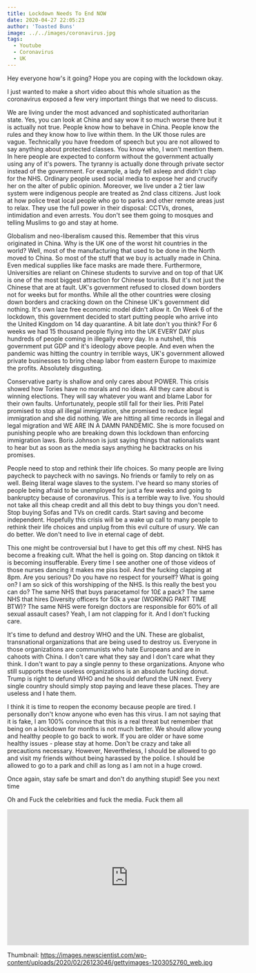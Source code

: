 ```yaml
---
title: Lockdown Needs To End NOW
date: 2020-04-27 22:05:23
author: 'Toasted Buns'
image: ../../images/coronavirus.jpg
tags:
  - Youtube
  - Coronavirus
  - UK
---
```


Hey everyone how's it going? Hope you are coping with the lockdown okay.

I just wanted to make a short video about this whole situation as the coronavirus exposed a few very important things that we need to discuss.

We are living under the most advanced and sophisticated authoritarian state. Yes, you can look at China and say wow it so much worse there but it is actually not true. People know how to behave in China. People know the rules and they know how to live within them. In the UK those rules are vague. Technically you have freedom of speech but you are not allowed to say anything about protected classes. You know who, I won't mention them. In here people are expected to conform without the government actually using any of it's powers. The tyranny is actually done through private sector instead of the government. For example, a lady fell asleep and didn't clap for the NHS. Ordinary people used social media to expose her and crucify her on the alter of public opinion. Moreover, we live under a 2 tier law system were indigenous people are treated as 2nd class citizens. Just look at how police treat local people who go to parks and other remote areas just to relax. They use the full power in their disposal: CCTVs, drones, intimidation and even arrests. You don't see them going to mosques and telling Muslims to go and stay at home.

Globalism and neo-liberalism caused this. Remember that this virus originated in China. Why is the UK one of the worst hit countries in the world? Well, most of the manufacturing that used to be done in the North moved to China. So most of the stuff that we buy is actually made in China. Even medical supplies like face masks are made there. Furthermore, Universities are reliant on Chinese students to survive and on top of that UK is one of the most biggest attraction for Chinese tourists. But it's not just the Chinese that are at fault. UK's government refused to closed down borders not for weeks but for months. While all the other countries were closing down borders and cracking down on the Chinese UK's government did nothing. It's own laze free economic model didn't allow it. On Week 6 of the lockdown, this government decided to start putting people who arrive into the United Kingdom on 14 day quarantine. A bit late don't you think? For 6 weeks we had 15 thousand people flying into the UK EVERY DAY plus hundreds of people coming in illegally every day. In a nutshell, this government put GDP and it's ideology above people. And even when the pandemic was hitting the country in terrible ways, UK's government allowed private businesses to bring cheap labor from eastern Europe to maximize the profits. Absolutely disgusting.

Conservative party is shallow and only cares about POWER. This crisis showed how Tories have no morals and no ideas. All they care about is winning elections. They will say whatever you want and blame Labor for their own faults. Unfortunately, people still fall for their lies. Priti Patel promised to stop all illegal immigration, she promised to reduce legal immigration and she did nothing. We are hitting all time records in illegal and legal migration and WE ARE IN A DAMN PANDEMIC. She is more focused on punishing people who are breaking down this lockdown than enforcing immigration laws. Boris Johnson is just saying things that nationalists want to hear but as soon as the media says anything he backtracks on his promises.

People need to stop and rethink their life choices. So many people are living paycheck to paycheck with no savings. No friends or family to rely on as well. Being literal wage slaves to the system. I've heard so many stories of people being afraid to be unemployed for just a few weeks and going to bankruptcy because of coronavirus. This is a terrible way to live. You should not take all this cheap credit and all this debt to buy things you don't need. Stop buying Sofas and TVs on credit cards. Start saving and become independent. Hopefully this crisis will be a wake up call to many people to rethink their life choices and unplug from this evil culture of usury. We can do better. We don't need to live in eternal cage of debt.

This one might be controversial but I have to get this off my chest. NHS has become a freaking cult. What the hell is going on. Stop dancing on tiktok it is becoming insufferable. Every time I see another one of those videos of those nurses dancing it makes me piss boil. And the fucking clapping at 8pm. Are you serious? Do you have no respect for yourself? What is going on? I am so sick of this worshipping of the NHS. Is this really the best you can do? The same NHS that buys paracetamol for 10£ a pack? The same NHS that hires Diversity officers for 50k a year (WORKING PART TIME BTW)? The same NHS were foreign doctors are responsible for 60% of all sexual assault cases? Yeah, I am not clapping for it. And I don't fucking care.

It's time to defund and destroy WHO and the UN. These are globalist, transnational organizations that are being used to destroy us. Everyone in those organizations are communists who hate Europeans and are in cahoots with China. I don't care what they say and I don't care what they think. I don't want to pay a single penny to these organizations. Anyone who still supports these useless organizations is an absolute fucking donut. Trump is right to defund WHO and he should defund the UN next. Every single country should simply stop paying and leave these places. They are useless and I hate them.

I think it is time to reopen the economy because people are tired. I personally don't know anyone who even has this virus. I am not saying that it is fake, I am 100% convince that this is a real threat but remember that being on a lockdown for months is not much better. We should allow young and healthy people to go back to work. If you are older or have some healthy issues - please stay at home. Don't be crazy and take all precautions necessary. However, Nevertheless, I should be allowed to go and visit my friends without being harassed by the police. I should be allowed to go to a park and chill as long as I am not in a huge crowd.

Once again, stay safe be smart and don't do anything stupid! See you next time

Oh and Fuck the celebrities and fuck the media. Fuck them all



<iframe width="560" height="315" src="https://www.youtube.com/embed/WRvFufx4JHE" frameborder="0" allow="accelerometer; autoplay; encrypted-media; gyroscope; picture-in-picture" allowfullscreen></iframe>

Thumbnail: https://images.newscientist.com/wp-content/uploads/2020/02/26123046/gettyimages-1203052760_web.jpg
